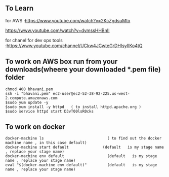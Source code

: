 
## To Learn 

for AWS :https://www.youtube.com/watch?v=2KcZgdsuMto

https://www.youtube.com/watch?v=dvmssHHBnII


for chanel for dev ops tools :https://www.youtube.com/channel/UCkw4JCwteGrDHIsyIIKo4tQ


##  To work on AWS box run from your downloads(wheere your downloaded *.pem file) folder 
```
chmod 400 bhavani.pem
ssh -i "bhavani.pem" ec2-user@ec2-52-38-92-225.us-west-2.compute.amazonaws.com
$sudo yum update -y
$sudo yum install -y httpd   ( to install httpd.apache.org )
$sudo service httpd start D3vT00lsR0cks
```

## To work on docker 
```
docker-machine ls                            ( to find out the docker machine name , in this case default)
docker-machine start default               (default   is my stage name , replace your stage name)
docker-machine env default                   (default   is my stage name , replace your stage name)
eval "$(docker-machine env default)"         (default   is my stage name , replace your stage name)
```
